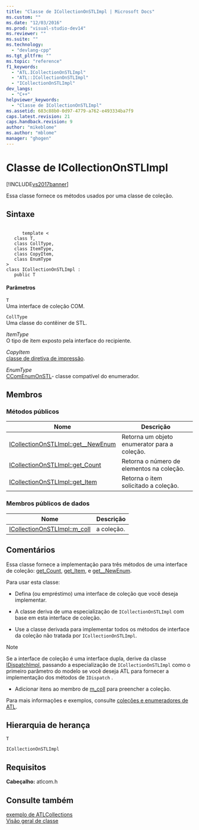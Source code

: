 ```yaml
---
title: "Classe de ICollectionOnSTLImpl | Microsoft Docs"
ms.custom: ""
ms.date: "12/03/2016"
ms.prod: "visual-studio-dev14"
ms.reviewer: ""
ms.suite: ""
ms.technology: 
  - "devlang-cpp"
ms.tgt_pltfrm: ""
ms.topic: "reference"
f1_keywords: 
  - "ATL.ICollectionOnSTLImpl"
  - "ATL::ICollectionOnSTLImpl"
  - "ICollectionOnSTLImpl"
dev_langs: 
  - "C++"
helpviewer_keywords: 
  - "Classe de ICollectionOnSTLImpl"
ms.assetid: 683c88b0-0d97-4779-a762-e493334ba7f9
caps.latest.revision: 21
caps.handback.revision: 9
author: "mikeblome"
ms.author: "mblome"
manager: "ghogen"
---
```

# Classe de ICollectionOnSTLImpl
[!INCLUDE[vs2017banner](../../assembler/inline/includes/vs2017banner.md)]

Essa classe fornece os métodos usados por uma classe de coleção.  
  
## Sintaxe  
  
```  
  
      template <  
   class T,  
   class CollType,  
   class ItemType,  
   class CopyItem,  
   class EnumType  
>  
class ICollectionOnSTLImpl :  
   public T  
```  
  
#### Parâmetros  
 `T`  
 Uma interface de coleção COM.  
  
 `CollType`  
 Uma classe do contêiner de STL.  
  
 *ItemType*  
 O tipo de item exposto pela interface do recipiente.  
  
 *CopyItem*  
 [classe de diretiva de impressão](../Topic/ATL%20Copy%20Policy%20Classes.md).  
  
 *EnumType*  
 [CComEnumOnSTL](../../atl/reference/ccomenumonstl-class.md)\- classe compatível do enumerador.  
  
## Membros  
  
### Métodos públicos  
  
|Nome|Descrição|  
|----------|---------------|  
|[ICollectionOnSTLImpl::get\_\_NewEnum](../Topic/ICollectionOnSTLImpl::get__NewEnum.md)|Retorna um objeto enumerator para a coleção.|  
|[ICollectionOnSTLImpl::get\_Count](../Topic/ICollectionOnSTLImpl::get_Count.md)|Retorna o número de elementos na coleção.|  
|[ICollectionOnSTLImpl::get\_Item](../Topic/ICollectionOnSTLImpl::get_Item.md)|Retorna o item solicitado a coleção.|  
  
### Membros públicos de dados  
  
|Nome|Descrição|  
|----------|---------------|  
|[ICollectionOnSTLImpl::m\_coll](../Topic/ICollectionOnSTLImpl::m_coll.md)|a coleção.|  
  
## Comentários  
 Essa classe fornece a implementação para três métodos de uma interface de coleção: [get\_Count](../Topic/ICollectionOnSTLImpl::get_Count.md), [get\_Item](../Topic/ICollectionOnSTLImpl::get_Item.md), e [get\_\_NewEnum](../Topic/ICollectionOnSTLImpl::get__NewEnum.md).  
  
 Para usar esta classe:  
  
-   Defina \(ou empréstimo\) uma interface de coleção que você deseja implementar.  
  
-   A classe deriva de uma especialização de `ICollectionOnSTLImpl` com base em esta interface de coleção.  
  
-   Use a classe derivada para implementar todos os métodos de interface da coleção não tratada por `ICollectionOnSTLImpl`.  
  
> [!NOTE]
>  Se a interface de coleção é uma interface dupla, derive da classe [IDispatchImpl](../../atl/reference/idispatchimpl-class.md), passando a especialização de `ICollectionOnSTLImpl` como o primeiro parâmetro do modelo se você deseja ATL para fornecer a implementação dos métodos de `IDispatch` .  
  
-   Adicionar itens ao membro de [m\_coll](../Topic/ICollectionOnSTLImpl::m_coll.md) para preencher a coleção.  
  
 Para mais informações e exemplos, consulte [coleções e enumeradores de ATL](../../atl/atl-collections-and-enumerators.md).  
  
## Hierarquia de herança  
 `T`  
  
 `ICollectionOnSTLImpl`  
  
## Requisitos  
 **Cabeçalho:** atlcom.h  
  
## Consulte também  
 [exemplo de ATLCollections](../../top/visual-cpp-samples.md)   
 [Visão geral de classe](../../atl/atl-class-overview.md)